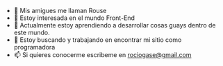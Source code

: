 - 👋 Mis amigues me llaman Rouse
- 👀 Estoy interesada en el mundo Front-End
- 🌱 Actualmente estoy aprendiendo a desarrollar cosas guays dentro de este mundo.
- 💞️ Estoy buscando y trabajando en encontrar mi sitio como programadora
- 📫 Si quieres conocerme escribeme en rociogase@gmail.com
